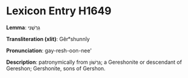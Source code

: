 # Lexicon Entry H1649

**Lemma**: גֵּרְשֻׁנִּי

**Transliteration (xlit)**: Gêrᵉshunnîy

**Pronunciation**: gay-resh-oon-nee'

**Description**:
patronymically from גֵּרְשׁוֹן; a Gereshonite or descendant of Gereshon; Gershonite, sons of Gershon.
